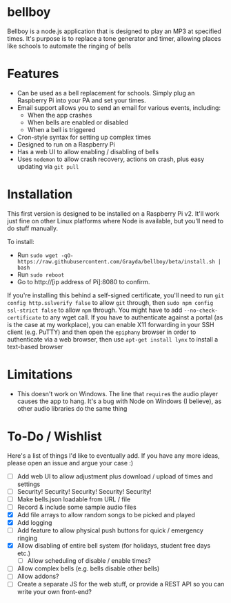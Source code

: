 bellboy
=======

Bellboy is a node.js application that is designed to play an MP3 at specified times. It's purpose is to replace a tone generator and timer, allowing places like schools to automate the ringing of bells

Features
========

 - Can be used as a bell replacement for schools. Simply plug an Raspberry Pi into your PA and set your times.
 - Email support allows you to send an email for various events, including:
   - When the app crashes
   - When bells are enabled or disabled
   - When a bell is triggered
 - Cron-style syntax for setting up complex times
 - Designed to run on a Raspberry Pi
 - Has a web UI to allow enabling / disabling of bells
 - Uses `nodemon` to allow crash recovery, actions on crash, plus easy updating via `git pull`

Installation
============

This first version is designed to be installed on a Raspberry Pi v2. It'll work just fine on other Linux platforms where Node is available, but you'll need to do stuff manually.

To install:

 - Run `sudo wget -qO- https://raw.githubusercontent.com/Grayda/bellboy/beta/install.sh | bash`
 - Run `sudo reboot`
 - Go to http://[ip address of Pi]:8080 to confirm.

If you're installing this behind a self-signed certificate, you'll need to run `git config http.sslverify false` to allow `git` through, then `sudo npm config ssl-strict false` to allow `npm` through. You might have to add `--no-check-certificate` to any wget call. If you have to authenticate against a portal (as is the case at my workplace), you can enable X11 forwarding in your SSH client (e.g. PuTTY) and then open the `epiphany` browser in order to authenticate via a web browser, then use `apt-get install lynx` to install a text-based browser

Limitations
===========

 - This doesn't work on Windows. The line that `require`s the audio player causes the app to hang. It's a bug with Node on Windows (I believe), as other audio libraries do the same thing

To-Do / Wishlist
================

Here's a list of things I'd like to eventually add. If you have any more ideas, please open an issue and argue your case :)

  - [ ] Add web UI to allow adjustment plus download / upload of times and settings
  - [ ] Security! Security! Security! Security! Security!
  - [ ] Make bells.json loadable from URL / file
  - [ ] Record & include some sample audio files
  - [x] Add file arrays to allow random songs to be picked and played
  - [x] Add logging
  - [ ] Add feature to allow physical push buttons for quick / emergency ringing
  - [x] Allow disabling of entire bell system (for holidays, student free days etc.)
    - [ ] Allow scheduling of disable / enable times?
  - [ ] Allow complex bells (e.g. bells disable other bells)
  - [ ] Allow addons?
  - [ ] Create a separate JS for the web stuff, or provide a REST API so you can write your own front-end?

